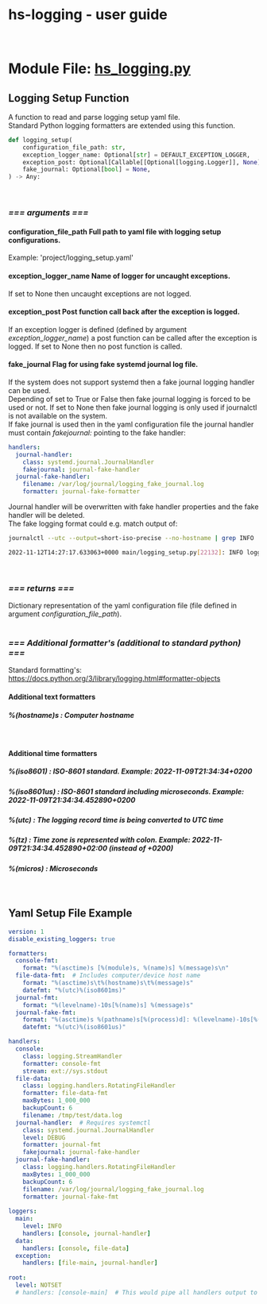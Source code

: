 # **hs-logging - user guide**

</br>

# **Module File: [hs_logging.py](hs_logging/hs_logging.py)**

## **Logging Setup Function**
A function to read and parse logging setup yaml file.</br>
Standard Python logging formatters are extended using this function.

```python
def logging_setup(
    configuration_file_path: str,
    exception_logger_name: Optional[str] = DEFAULT_EXCEPTION_LOGGER,
    exception_post: Optional[Callable[[Optional[logging.Logger]], None]] = exception_post_logging,
    fake_journal: Optional[bool] = None,
) -> Any:
```
</br>

### ***=== arguments ===***

#### **configuration_file_path** Full path to yaml file with logging setup configurations.
Example: 'project/logging_setup.yaml'

#### **exception_logger_name** Name of logger for uncaught exceptions.
If set to None then uncaught exceptions are not logged.

#### **exception_post** Post function call back after the exception is logged.
If an exception logger is defined (defined by argument *exception_logger_name*) a post function can be called after the exception is logged. If set to None then no post function is called.

#### **fake_journal** Flag for using fake systemd journal log file.
If the system does not support systemd then a fake journal logging handler can be used.</br>
Depending of set to True or False then fake journal logging is forced to be used or not. If set to None then fake journal logging is only used if journalctl is not available on the system.</br>
If fake journal is used then in the yaml configuration file the journal handler must contain *fakejournal:* pointing to the fake handler:</br>
```yaml
handlers:
  journal-handler:
    class: systemd.journal.JournalHandler
    fakejournal: journal-fake-handler
  journal-fake-handler:
    filename: /var/log/journal/logging_fake_journal.log
    formatter: journal-fake-formatter
```
Journal handler will be overwritten with fake handler properties and the fake handler will be deleted.</br>
The fake logging format could e.g. match output of:</br>
```bash
journalctl --utc --output=short-iso-precise --no-hostname | grep INFO

2022-11-12T14:27:17.633063+0000 main/logging_setup.py[22132]: INFO logging message
```
</br>

### ***=== returns ===***
Dictionary representation of the yaml configuration file (file defined in argument *configuration_file_path*).
</br></br>
### ***=== Additional formatter's (additional to standard python) ===***
Standard formatting's: https://docs.python.org/3/library/logging.html#formatter-objects
#### Additional text formatters
##### **%(hostname)s** : Computer hostname
</br>

#### Additional time formatters
##### **%(iso8601)** : ISO-8601 standard. Example: 2022-11-09T21:34:34+0200
##### **%(iso8601us)** : ISO-8601 standard including microseconds. Example: 2022-11-09T21:34:34.452890+0200
##### **%(utc)** : The logging record time is being converted to UTC time
##### **%(tz)** : Time zone is represented with colon. Example: 2022-11-09T21:34:34.452890+02:00 (instead of +0200)
##### **%(micros)** : Microseconds
</br>

## **Yaml Setup File Example**

```yaml
version: 1
disable_existing_loggers: true

formatters:
  console-fmt:
    format: "%(asctime)s [%(module)s, %(name)s] %(message)s\n"
  file-data-fmt:  # Includes computer/device host name
    format: "%(asctime)s\t%(hostname)s\t%(message)s"
    datefmt: "%(utc)%(iso8601ms)"
  journal-fmt:
    format: "%(levelname)-10s[%(name)s] %(message)s"
  journal-fake-fmt:
    format: "%(asctime)s %(pathname)s[%(process)d]: %(levelname)-10s[%(name)s] %(message)s"
    datefmt: "%(utc)%(iso8601us)"

handlers:
  console:
    class: logging.StreamHandler
    formatter: console-fmt
    stream: ext://sys.stdout
  file-data:
    class: logging.handlers.RotatingFileHandler
    formatter: file-data-fmt
    maxBytes: 1_000_000
    backupCount: 6
    filename: /tmp/test/data.log
  journal-handler:  # Requires systemctl
    class: systemd.journal.JournalHandler
    level: DEBUG
    formatter: journal-fmt
    fakejournal: journal-fake-handler
  journal-fake-handler:
    class: logging.handlers.RotatingFileHandler
    maxBytes: 1_000_000
    backupCount: 6
    filename: /var/log/journal/logging_fake_journal.log
    formatter: journal-fake-fmt
 
loggers:
  main:
    level: INFO
    handlers: [console, journal-handler]
  data:
    handlers: [console, file-data]
  exception:
    handlers: [file-main, journal-handler]
 
root:
  level: NOTSET
  # handlers: [console-main]  # This would pipe all handlers output to console
```
